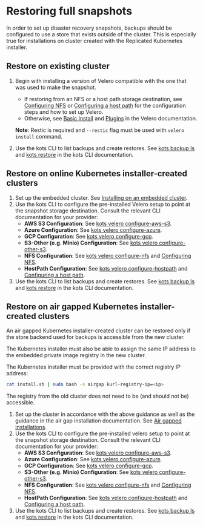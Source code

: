 # Restoring full snapshots

In order to set up disaster recovery snapshots, backups should be configured to use a store that exists outside of the cluster.
This is especially true for installations on cluster created with the Replicated Kubernetes installer.

## Restore on existing cluster

1. Begin with installing a version of Velero compatible with the one that was used to make the snapshot.
    * If restoring from an NFS or a host path storage destination, see [Configuring NFS](snapshots-configuring-nfs) or [Configuring a host path](snapshots-configuring-hostpath) for the configuration steps and how to set up Velero.
    * Otherwise, see [Basic Install](https://velero.netlify.app/docs/v1.5/basic-install/) and [Plugins](https://velero.netlify.app/plugins/) in the Velero documentation.

    **Note**: Restic is required and `--restic` flag must be used with `velero install` command.

1. Use the kots CLI to list backups and create restores. See [kots backup ls](https://kots.io/kots-cli/backup/ls/) and [kots restore](https://kots.io/kots-cli/restore/) in the kots CLI documentation.

## Restore on online Kubernetes installer-created clusters

1. Set up the embedded cluster. See [Installing on an embedded cluster](installing-embedded-cluster).
1. Use the kots CLI to configure the pre-installed Velero setup to point at the snapshot storage destination.
    Consult the relevant CLI documentation for your provider:
    * **AWS S3 Configuration**: See [kots velero configure-aws-s3](https://kots.io/kots-cli/velero/configure-aws-s3/).
    * **Azure Configuration**: See [kots velero configure-azure](https://kots.io/kots-cli/velero/configure-azure/).
    * **GCP Configuration**: See [kots velero configure-gcp](https://kots.io/kots-cli/velero/configure-gcp/).
    * **S3-Other (e.g. Minio) Configuration**: See [kots velero configure-other-s3](https://kots.io/kots-cli/velero/configure-other-s3/).
    * **NFS Configuration**: See [kots velero configure-nfs](https://kots.io/kots-cli/velero/configure-nfs/) and [Configuring NFS](snapshots-configuring-nfs).
    * **HostPath Configuration**: See [kots velero configure-hostpath](https://kots.io/kots-cli/velero/configure-hostpath/) and [Configuring a host path](snapshots-configuring-hostpath).
1. Use the kots CLI to list backups and create restores. See [kots backup ls](https://kots.io/kots-cli/backup/ls/) and [kots restore](https://kots.io/kots-cli/restore/) in the kots CLI documentation.

## Restore on air gapped Kubernetes installer-created clusters

An air gapped Kubernetes installer-created cluster can be restored only if the store backend used for backups is accessible from the new cluster.

The Kubernetes installer must also be able to assign the same IP address to the embedded private image registry in the new cluster.

The Kubernetes installer must be provided with the correct registry IP address:

```bash
cat install.sh | sudo bash -s airgap kurl-registry-ip=<ip>
```

The registry from the old cluster does not need to be (and should not be) accessible.

1. Set up the cluster in accordance with the above guidance as well as the guidance in the air gap installation documentation. See [Air gapped installations](installing-embedded-cluster#airgapped-installations).
1. Use the kots CLI to configure the pre-installed velero setup to point at the snapshot storage destination.
    Consult the relevant CLI documentation for your provider:
    * **AWS S3 Configuration**: See [kots velero configure-aws-s3](https://kots.io/kots-cli/velero/configure-aws-s3/).
    * **Azure Configuration**: See [kots velero configure-azure](https://kots.io/kots-cli/velero/configure-azure/).
    * **GCP Configuration**: See [kots velero configure-gcp](https://kots.io/kots-cli/velero/configure-gcp/).
    * **S3-Other (e.g. Minio) Configuration**: See [kots velero configure-other-s3](https://kots.io/kots-cli/velero/configure-other-s3/).
    * **NFS Configuration**: See [kots velero configure-nfs](https://kots.io/kots-cli/velero/configure-nfs/) and [Configuring NFS](snapshots-configuring-nfs).
    * **HostPath Configuration**: See [kots velero configure-hostpath](https://kots.io/kots-cli/velero/configure-hostpath/) and [Configuring a host path](snapshots-configuring-hostpath).
1. Use the kots CLI to list backups and create restores. See [kots backup ls](https://kots.io/kots-cli/backup/ls/) and [kots restore](https://kots.io/kots-cli/restore/) in the kots CLI documentation.
